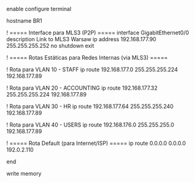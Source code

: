 enable
configure terminal

hostname BR1

! ===== Interface para MLS3 (P2P) =====
interface GigabitEthernet0/0
description Link to MLS3 Warsaw
ip address 192.168.177.90 255.255.255.252
no shutdown
exit

! ===== Rotas Estáticas para Redes Internas (via MLS3) =====

! Rota para VLAN 10 - STAFF
ip route 192.168.177.0 255.255.255.224 192.168.177.89

! Rota para VLAN 20 - ACCOUNTING
ip route 192.168.177.32 255.255.255.224 192.168.177.89

! Rota para VLAN 30 - HR
ip route 192.168.177.64 255.255.255.240 192.168.177.89

! Rota para VLAN 40 - USERS
ip route 192.168.176.0 255.255.255.0 192.168.177.89

! ===== Rota Default (para Internet/ISP) =====
ip route 0.0.0.0 0.0.0.0 192.0.2.110

end

write memory